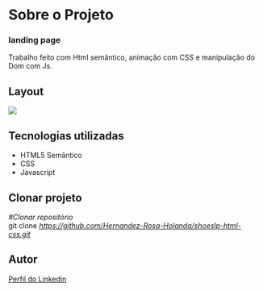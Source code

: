 <div>
  <h1>Sobre o Projeto</h1>

  <h3>landing page</h3> 
  <p>
   Trabalho feito com Html semântico, animação com CSS e manipulação do Dom com Js.
  </p>
<h2>Layout</h2>
  <p>
    <img src="https://user-images.githubusercontent.com/82759865/139911812-fae7e616-ea45-4aac-98e7-fb76e8b61211.gif"/>
  </p>

<h2>Tecnologias utilizadas</h2>

<ul>
  <li>HTML5 Semântico
  <li>CSS
  <li>Javascript  

</ul>

<h2>Clonar projeto</h2>

<i>#Clonar repositório</i></br>
  git clone <i>https://github.com/Hernandez-Rosa-Holanda/shoeslp-html-css.git</i>

<h2>Autor</h2> 
<p>
<a href="https://www.linkedin.com/in/hernandez-rosa-de-holanda/">Perfil do Linkedin</a>
</p>
</div> 

